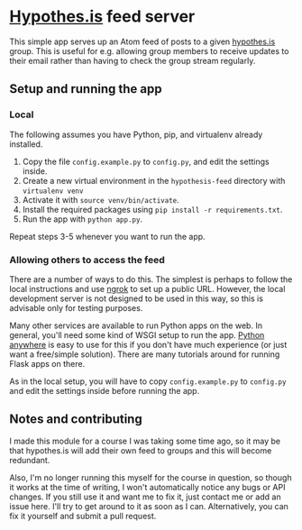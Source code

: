 
# [Hypothes.is](https://hypothes.is) feed server

This simple app serves up an Atom feed of posts to a given
[hypothes.is](https://hypothes.is) group.  This is useful for e.g. allowing
group members to receive updates to their email rather than having to check
the group stream regularly.


## Setup and running the app

### Local

The following assumes you have Python, pip, and virtualenv already installed.

  1. Copy the file `config.example.py` to `config.py`, and edit the settings inside.
  2. Create a new virtual environment in the `hypothesis-feed` directory with `virtualenv venv`
  3. Activate it with `source venv/bin/activate`.
  4. Install the required packages using `pip install -r requirements.txt`.
  5. Run the app with `python app.py`.
  
Repeat steps 3-5 whenever you want to run the app.

### Allowing others to access the feed

There are a number of ways to do this.  The simplest is perhaps to follow the
local instructions and use [ngrok](https://ngrok.com/) to set up a public URL.
However, the local development server is not designed to be used in this way,
so this is advisable only for testing purposes.

Many other services are available to run Python apps on the web.  In general,
you'll need some kind of WSGI setup to run the app.
[Python anywhere](https://www.pythonanywhere.com/) is easy to use for this if
you don't have much experience (or just want a free/simple solution).  There are
many tutorials around for running Flask apps on there.

As in the local setup, you will have to copy `config.example.py` to `config.py`
and edit the settings inside before running the app.


## Notes and contributing

I made this module for a course I was taking some time ago, so it may be that
hypothes.is will add their own feed to groups and this will become redundant.

Also, I'm no longer running this myself for the course in question, so though it
works at the time of writing, I won't automatically notice any bugs or API
changes.  If you still use it and want me to fix it, just contact me or add an
issue here.  I'll try to get around to it as soon as I can.  Alternatively, you
can fix it yourself and submit a pull request.
